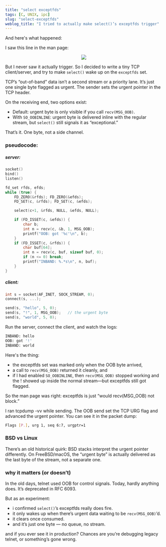 ```yaml
---
title: "select exceptfds"
tags: [C, UNIX, ipc]
slug: "select-exceptfds"
weblog_title: "I tried to actually make select()’s exceptfds trigger"
---
```


And here's what happened:

I saw this line in the man page:

<figure style="text-align: center;">
  <img src="https://pub-91e1a485198740aabff1705e89606dc3.r2.dev/select-exceptfds-man.png" style="max-width: 100%; height: auto;" />
  <figcaption></figcaption>
</figure>

But I never saw it actually trigger. So I decided to write a tiny TCP client/server, and try to make `select()` wake up on the `exceptfds` set.

TCP’s “out-of-band” data isn’t a second stream or a priority lane. It’s just one single byte flagged as urgent. The sender sets the urgent pointer in the TCP header.

On the receiving end, two options exist:

- Default: urgent byte is only visible if you call `recv(MSG_OOB)`.
- With `SO_OOBINLINE`: urgent byte is delivered inline with the regular stream, but `select()` still signals it as “exceptional.”

That’s it. One byte, not a side channel.

### pseudocode:
##### server:

```c
socket()
bind()
listen()

fd_set rfds, efds;
while (true) {
    FD_ZERO(&rfds); FD_ZERO(&efds);
    FD_SET(c, &rfds); FD_SET(c, &efds);

    select(c+1, &rfds, NULL, &efds, NULL);

    if (FD_ISSET(c, &efds)) {
        char b;
        int n = recv(c, &b, 1, MSG_OOB);
        printf("OOB: got '%c'\n", b);
    }
    if (FD_ISSET(c, &rfds)) {
        char buf[64];
        int n = recv(c, buf, sizeof buf, 0);
        if (n <= 0) break;
        printf("INBAND: %.*s\n", n, buf);
    }
}
```

##### client:

```c
int s = socket(AF_INET, SOCK_STREAM, 0);
connect(s, ...);

send(s, "hello", 5, 0);
send(s, "!", 1, MSG_OOB);   // the urgent byte
send(s, "world", 5, 0);
```

Run the server, connect the client, and watch the logs:

```bash
INBAND: hello
OOB: got '!'
INBAND: world
```

Here's the thing: 

- the exceptfds set was marked only when the OOB byte arrived,
- a call to `recv(MSG_OOB)` returned it cleanly, and
- if I had enabled `SO_OOBINLINE`, then `recv(MSG_OOB)` stopped working and the ! showed up inside the normal stream—but exceptfds still got flagged.

So the man page was right: exceptfds is just “would recv(MSG_OOB) not block.”

I ran tcpdump -vv while sending. The OOB send set the TCP URG flag and advanced the urgent pointer. You can see it in the packet dump:

```bash
Flags [P.], urg 1, seq 6:7, urgptr=1
```

### BSD vs Linux

There’s an old historical quirk: BSD stacks interpret the urgent pointer differently. On FreeBSD/macOS, the “urgent byte” is actually delivered as the last byte of the stream, not a separate one.

### why it matters (or doesn’t)

In the old days, telnet used OOB for control signals. Today, hardly anything does. It’s deprecated in RFC 6093.

But as an experiment:

- i confirmed `select()`’s exceptfds really does fire.
- it only wakes up when there’s urgent data waiting to be `recv(MSG_OOB)`’d.
- it clears once consumed.
- and it’s just one byte — no queue, no stream.

and if you ever see it in production? Chances are you’re debugging legacy telnet, or something’s gone wrong.